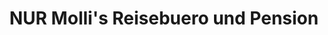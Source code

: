 ---
title: "NUR Molli's Reisebuero und Pension"
url: /falkenberg-elster/nur-mollis-reisebuero-und-pension/
shop: Reisebüro
---